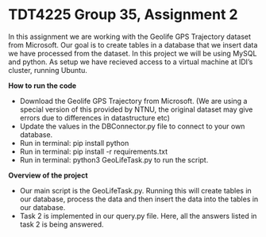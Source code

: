 # TDT4225 Group 35, Assignment 2 
In this assignment we are working with the Geolife GPS Trajectory dataset from Microsoft. Our goal is to create tables in a database that we insert data we have processed from the dataset. In this project we will be using MySQL and python. As setup we have recieved access to a virtual machine at IDI’s cluster, running Ubuntu. 



**How to run the code**
- Download the Geolife GPS Trajectory from Microsoft. (We are using a special version of this provided by NTNU, the original dataset may give errors due to differences in datastructure etc)
- Update the values in the DBConnector.py file to connect to your own database.
- Run in terminal: pip install python 
- Run in terminal: pip install -r requirements.txt
- Run in terminal: python3 GeoLifeTask.py to run the script. 



**Overview of the project**
- Our main script is the GeoLifeTask.py. Running this will create tables in our database, process the data and then insert the data into the tables in our database.
- Task 2 is implemented in our query.py file. Here, all the answers listed in task 2 is being answered. 
